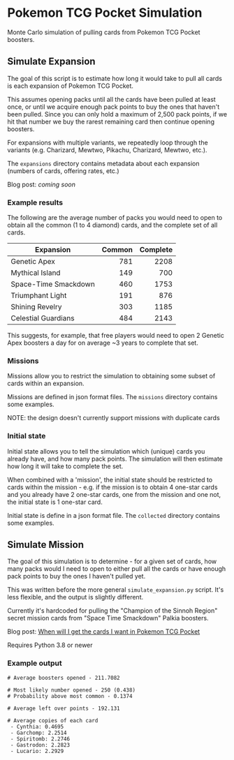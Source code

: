 # Pokemon TCG Pocket Simulation

Monte Carlo simulation of pulling cards from Pokemon TCG Pocket boosters.

## Simulate Expansion

The goal of this script is to estimate how long it would take to pull all cards is each expansion of Pokemon TCG Pocket.

This assumes opening packs until all the cards have been pulled at least once, or until we acquire enough pack points to buy the ones that haven't been pulled.
Since you can only hold a maximum of 2,500 pack points, if we hit that number we buy the rarest remaining card then continue opening boosters.

For expansions with multiple variants, we repeatedly loop through the variants (e.g. Charizard, Mewtwo, Pikachu, Charizard, Mewtwo, etc.).

The `expansions` directory contains metadata about each expansion (numbers of cards, offering rates, etc.)

Blog post: _coming soon_

### Example results

The following are the average number of packs you would need to open to obtain all the common (1 to 4 diamond) cards, and the complete set of all cards.

| Expansion            | Common | Complete |
| -------------------- | -----: | -------: |
| Genetic Apex         |    781 |     2208 |
| Mythical Island      |    149 |      700 |
| Space-Time Smackdown |    460 |     1753 |
| Triumphant Light     |    191 |      876 |
| Shining Revelry      |    303 |     1185 |
| Celestial Guardians  |    484 |     2143 |

This suggests, for example, that free players would need to open 2 Genetic Apex boosters a day for on average ~3 years to complete that set.

### Missions

Missions allow you to restrict the simulation to obtaining some subset of cards within an expansion.

Missions are defined in json format files. The `missions` directory contains some examples.

NOTE: the design doesn't currently support missions with duplicate cards

### Initial state

Initial state allows you to tell the simulation which (unique) cards you already have, and how many pack points. The simulation will then estimate how long it will take to complete the set.

When combined with a 'mission', the initial state should be restricted to cards within the mission - e.g. if the mission is to obtain 4 one-star cards and you already have 2 one-star cards, one from the mission and one not, the initial state is 1 one-star card.

Initial state is define in a json format file. The `collected` directory contains some examples.

## Simulate Mission

The goal of this simulation is to determine - for a given set of cards, how many packs would I need to open to either pull all the cards or have enough pack points to buy the ones I haven't pulled yet.

This was written before the more general `simulate_expansion.py` script. It's less flexible, and the output is slightly different.

Currently it's hardcoded for pulling the "Champion of the Sinnoh Region" secret mission cards from "Space Time Smackdown" Palkia boosters.

Blog post: [When will I get the cards I want in Pokemon TCG Pocket](https://oatzy.github.io/2025/04/08/how-log-to-pull-pokemon.html)

Requires Python 3.8 or newer

### Example output

```
# Average boosters opened - 211.7082

# Most likely number opened - 250 (0.438)
# Probability above most common - 0.1374

# Average left over points - 192.131

# Average copies of each card
 - Cynthia: 0.4695
 - Garchomp: 2.2514
 - Spiritomb: 2.2746
 - Gastrodon: 2.2823
 - Lucario: 2.2929
```
